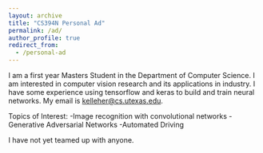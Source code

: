 ```yaml
---
layout: archive
title: "CS394N Personal Ad"
permalink: /ad/
author_profile: true
redirect_from:
  - /personal-ad
---
```


I am a first year Masters Student in the Department of Computer Science. I am interested in computer vision research and its applications in industry. I have some experience using tensorflow and keras to build and train neural networks. 
My email is kelleher@cs.utexas.edu.

Topics of Interest:
-Image recognition with convolutional networks
-Generative Adversarial Networks
-Automated Driving

I have not yet teamed up with anyone.
